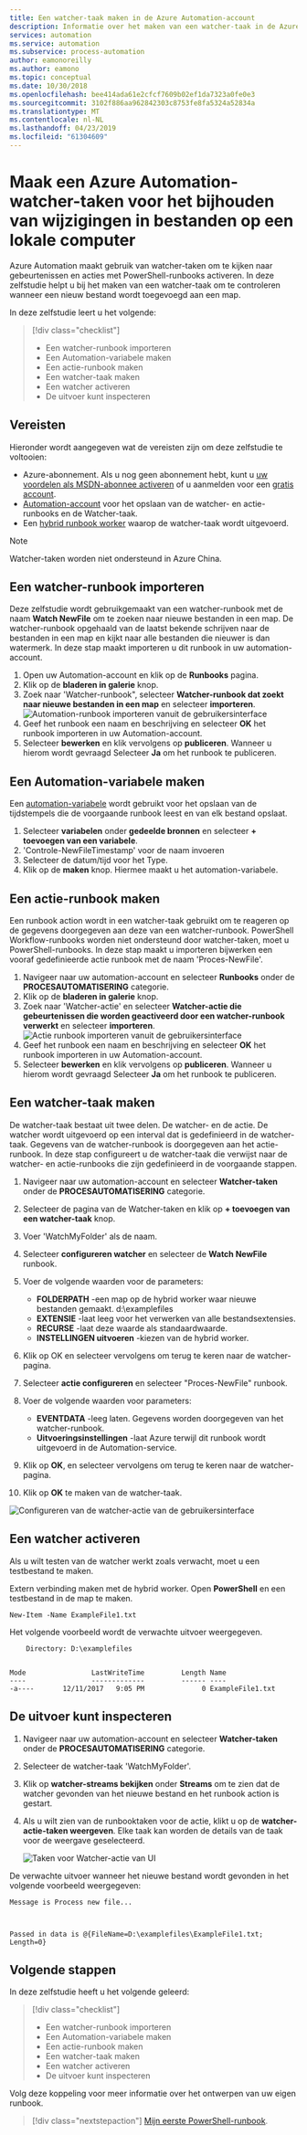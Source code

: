 ```yaml
---
title: Een watcher-taak maken in de Azure Automation-account
description: Informatie over het maken van een watcher-taak in de Azure Automation-account om te bekijken voor nieuwe bestanden die zijn gemaakt in een map.
services: automation
ms.service: automation
ms.subservice: process-automation
author: eamonoreilly
ms.author: eamono
ms.topic: conceptual
ms.date: 10/30/2018
ms.openlocfilehash: bee414ada61e2cfcf7609b02ef1da7323a0fe0e3
ms.sourcegitcommit: 3102f886aa962842303c8753fe8fa5324a52834a
ms.translationtype: MT
ms.contentlocale: nl-NL
ms.lasthandoff: 04/23/2019
ms.locfileid: "61304609"
---
```

# <a name="create-an-azure-automation-watcher-tasks-to-track-file-changes-on-a-local-machine"></a>Maak een Azure Automation-watcher-taken voor het bijhouden van wijzigingen in bestanden op een lokale computer

Azure Automation maakt gebruik van watcher-taken om te kijken naar gebeurtenissen en acties met PowerShell-runbooks activeren. In deze zelfstudie helpt u bij het maken van een watcher-taak om te controleren wanneer een nieuw bestand wordt toegevoegd aan een map.

In deze zelfstudie leert u het volgende:

> [!div class="checklist"]
> * Een watcher-runbook importeren
> * Een Automation-variabele maken
> * Een actie-runbook maken
> * Een watcher-taak maken
> * Een watcher activeren
> * De uitvoer kunt inspecteren

## <a name="prerequisites"></a>Vereisten

Hieronder wordt aangegeven wat de vereisten zijn om deze zelfstudie te voltooien:

* Azure-abonnement. Als u nog geen abonnement hebt, kunt u [uw voordelen als MSDN-abonnee activeren](https://azure.microsoft.com/pricing/member-offers/msdn-benefits-details/) of u aanmelden voor een [gratis account](https://azure.microsoft.com/free/?WT.mc_id=A261C142F).
* [Automation-account](automation-offering-get-started.md) voor het opslaan van de watcher- en actie-runbooks en de Watcher-taak.
* Een [hybrid runbook worker](automation-hybrid-runbook-worker.md) waarop de watcher-taak wordt uitgevoerd.

> [!NOTE]
> Watcher-taken worden niet ondersteund in Azure China.

## <a name="import-a-watcher-runbook"></a>Een watcher-runbook importeren

Deze zelfstudie wordt gebruikgemaakt van een watcher-runbook met de naam **Watch NewFile** om te zoeken naar nieuwe bestanden in een map. De watcher-runbook opgehaald van de laatst bekende schrijven naar de bestanden in een map en kijkt naar alle bestanden die nieuwer is dan watermerk. In deze stap maakt importeren u dit runbook in uw automation-account.

1. Open uw Automation-account en klik op de **Runbooks** pagina.
2. Klik op de **bladeren in galerie** knop.
3. Zoek naar 'Watcher-runbook", selecteer **Watcher-runbook dat zoekt naar nieuwe bestanden in een map** en selecteer **importeren**.
  ![Automation-runbook importeren vanuit de gebruikersinterface](media/automation-watchers-tutorial/importsourcewatcher.png)
1. Geef het runbook een naam en beschrijving en selecteer **OK** het runbook importeren in uw Automation-account.
1. Selecteer **bewerken** en klik vervolgens op **publiceren**. Wanneer u hierom wordt gevraagd Selecteer **Ja** om het runbook te publiceren.

## <a name="create-an-automation-variable"></a>Een Automation-variabele maken

Een [automation-variabele](automation-variables.md) wordt gebruikt voor het opslaan van de tijdstempels die de voorgaande runbook leest en van elk bestand opslaat.

1. Selecteer **variabelen** onder **gedeelde bronnen** en selecteer **+ toevoegen van een variabele**.
1. 'Controle-NewFileTimestamp' voor de naam invoeren
1. Selecteer de datum/tijd voor het Type.
1. Klik op de **maken** knop. Hiermee maakt u het automation-variabele.

## <a name="create-an-action-runbook"></a>Een actie-runbook maken

Een runbook action wordt in een watcher-taak gebruikt om te reageren op de gegevens doorgegeven aan deze van een watcher-runbook. PowerShell Workflow-runbooks worden niet ondersteund door watcher-taken, moet u PowerShell-runbooks. In deze stap maakt u importeren bijwerken een vooraf gedefinieerde actie runbook met de naam 'Proces-NewFile'.

1. Navigeer naar uw automation-account en selecteer **Runbooks** onder de **PROCESAUTOMATISERING** categorie.
1. Klik op de **bladeren in galerie** knop.
1. Zoek naar 'Watcher-actie' en selecteer **Watcher-actie die gebeurtenissen die worden geactiveerd door een watcher-runbook verwerkt** en selecteer **importeren**.
  ![Actie runbook importeren vanuit de gebruikersinterface](media/automation-watchers-tutorial/importsourceaction.png)
1. Geef het runbook een naam en beschrijving en selecteer **OK** het runbook importeren in uw Automation-account.
1. Selecteer **bewerken** en klik vervolgens op **publiceren**. Wanneer u hierom wordt gevraagd Selecteer **Ja** om het runbook te publiceren.

## <a name="create-a-watcher-task"></a>Een watcher-taak maken

De watcher-taak bestaat uit twee delen. De watcher- en de actie. De watcher wordt uitgevoerd op een interval dat is gedefinieerd in de watcher-taak. Gegevens van de watcher-runbook is doorgegeven aan het actie-runbook. In deze stap configureert u de watcher-taak die verwijst naar de watcher- en actie-runbooks die zijn gedefinieerd in de voorgaande stappen.

1. Navigeer naar uw automation-account en selecteer **Watcher-taken** onder de **PROCESAUTOMATISERING** categorie.
1. Selecteer de pagina van de Watcher-taken en klik op **+ toevoegen van een watcher-taak** knop.
1. Voer 'WatchMyFolder' als de naam.

1. Selecteer **configureren watcher** en selecteer de **Watch NewFile** runbook.

1. Voer de volgende waarden voor de parameters:

   * **FOLDERPATH** -een map op de hybrid worker waar nieuwe bestanden gemaakt. d:\examplefiles
   * **EXTENSIE** -laat leeg voor het verwerken van alle bestandsextensies.
   * **RECURSE** -laat deze waarde als standaardwaarde.
   * **INSTELLINGEN uitvoeren** -kiezen van de hybrid worker.

1. Klik op OK en selecteer vervolgens om terug te keren naar de watcher-pagina.
1. Selecteer **actie configureren** en selecteer "Proces-NewFile" runbook.
1. Voer de volgende waarden voor parameters:

   * **EVENTDATA** -leeg laten. Gegevens worden doorgegeven van het watcher-runbook.  
   * **Uitvoeringsinstellingen** -laat Azure terwijl dit runbook wordt uitgevoerd in de Automation-service.

1. Klik op **OK**, en selecteer vervolgens om terug te keren naar de watcher-pagina.
1. Klik op **OK** te maken van de watcher-taak.

![Configureren van de watcher-actie van de gebruikersinterface](media/automation-watchers-tutorial/watchertaskcreation.png)

## <a name="trigger-a-watcher"></a>Een watcher activeren

Als u wilt testen van de watcher werkt zoals verwacht, moet u een testbestand te maken.

Extern verbinding maken met de hybrid worker. Open **PowerShell** en een testbestand in de map te maken.
  
```azurepowerShell-interactive
New-Item -Name ExampleFile1.txt
```

Het volgende voorbeeld wordt de verwachte uitvoer weergegeven.

```output
    Directory: D:\examplefiles


Mode                LastWriteTime         Length Name
----                -------------         ------ ----
-a----       12/11/2017   9:05 PM              0 ExampleFile1.txt
```

## <a name="inspect-the-output"></a>De uitvoer kunt inspecteren

1. Navigeer naar uw automation-account en selecteer **Watcher-taken** onder de **PROCESAUTOMATISERING** categorie.
1. Selecteer de watcher-taak 'WatchMyFolder'.
1. Klik op **watcher-streams bekijken** onder **Streams** om te zien dat de watcher gevonden van het nieuwe bestand en het runbook action is gestart.
1. Als u wilt zien van de runbooktaken voor de actie, klikt u op de **watcher-actie-taken weergeven**. Elke taak kan worden de details van de taak voor de weergave geselecteerd.

   ![Taken voor Watcher-actie van UI](media/automation-watchers-tutorial/WatcherActionJobs.png)

De verwachte uitvoer wanneer het nieuwe bestand wordt gevonden in het volgende voorbeeld weergegeven:

```output
Message is Process new file...



Passed in data is @{FileName=D:\examplefiles\ExampleFile1.txt; Length=0}
```

## <a name="next-steps"></a>Volgende stappen

In deze zelfstudie heeft u het volgende geleerd:

> [!div class="checklist"]
> * Een watcher-runbook importeren
> * Een Automation-variabele maken
> * Een actie-runbook maken
> * Een watcher-taak maken
> * Een watcher activeren
> * De uitvoer kunt inspecteren

Volg deze koppeling voor meer informatie over het ontwerpen van uw eigen runbook.

> [!div class="nextstepaction"]
> [Mijn eerste PowerShell-runbook](automation-first-runbook-textual-powershell.md).

